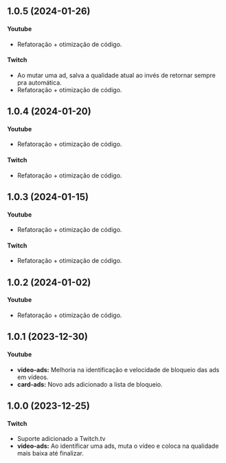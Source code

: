 ## 1.0.5 (2024-01-26)

#### Youtube
* Refatoração + otimização de código.

#### Twitch
* Ao mutar uma ad, salva a qualidade atual ao invés de retornar sempre pra automática.
* Refatoração + otimização de código.

## 1.0.4 (2024-01-20)

#### Youtube
* Refatoração + otimização de código.

#### Twitch
* Refatoração + otimização de código.

## 1.0.3 (2024-01-15)

#### Youtube
* Refatoração + otimização de código.

#### Twitch
* Refatoração + otimização de código.

## 1.0.2 (2024-01-02)

#### Youtube
* Refatoração + otimização de código.

## 1.0.1 (2023-12-30)

#### Youtube
* **video-ads:** Melhoria na identificação e velocidade de bloqueio das ads em vídeos.
* **card-ads:** Novo ads adicionado a lista de bloqueio.

## 1.0.0 (2023-12-25)

#### Twitch
* Suporte adicionado a Twitch.tv
* **video-ads:** Ao identificar uma ads, muta o vídeo e coloca na qualidade mais baixa até finalizar.
